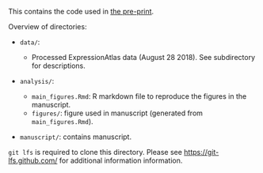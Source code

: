 This contains the code used in [the pre-print](TODO).

Overview of directories:

- `data/`:
    - Processed ExpressionAtlas data (August 28 2018). See subdirectory for descriptions.
    
- `analysis/`:
    - `main_figures.Rmd`: R markdown file to reproduce the figures in the manuscript.
    - `figures/`: figure used in manuscript (generated from `main_figures.Rmd`).
    
- `manuscript/`: contains manuscript.
    

`git lfs` is required to clone this directory. Please see https://git-lfs.github.com/ for additional information information.